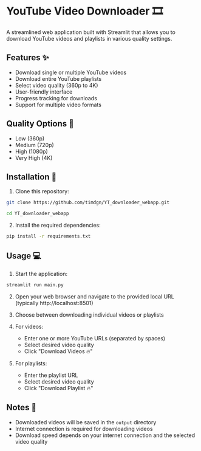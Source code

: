 # YouTube Video Downloader 🎞️

A streamlined web application built with Streamlit that allows you to download YouTube videos and playlists in various quality settings.

## Features ✨

- Download single or multiple YouTube videos
- Download entire YouTube playlists
- Select video quality (360p to 4K)
- User-friendly interface
- Progress tracking for downloads
- Support for multiple video formats

## Quality Options 🎥

- Low (360p)
- Medium (720p)
- High (1080p)
- Very High (4K)

## Installation 🚀

1. Clone this repository:
```bash
git clone https://github.com/timdgn/YT_downloader_webapp.git
```
```bash
cd YT_downloader_webapp
```

2. Install the required dependencies:
```bash
pip install -r requirements.txt
```

## Usage 💻

1. Start the application:
```bash
streamlit run main.py
```

2. Open your web browser and navigate to the provided local URL (typically http://localhost:8501)

3. Choose between downloading individual videos or playlists

4. For videos:
   - Enter one or more YouTube URLs (separated by spaces)
   - Select desired video quality
   - Click "Download Videos 🔥"

5. For playlists:
   - Enter the playlist URL
   - Select desired video quality
   - Click "Download Playlist 🔥"

## Notes 📝

- Downloaded videos will be saved in the `output` directory
- Internet connection is required for downloading videos
- Download speed depends on your internet connection and the selected video quality
